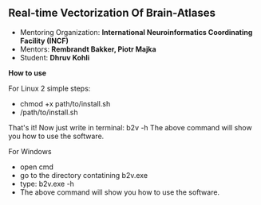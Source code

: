 Real-time Vectorization Of Brain-Atlases
-----------------------------------------

- Mentoring Organization: **International Neuroinformatics Coordinating Facility (INCF)**
- Mentors: **Rembrandt Bakker, Piotr Majka**
- Student: **Dhruv Kohli**

**How to use**

For Linux
2 simple steps:
- chmod +x path/to/install.sh
- /path/to/install.sh

That's it! Now just write in terminal: b2v -h
The above command will show you how to use the software.

For Windows
- open cmd
- go to the directory contatining b2v.exe
- type: b2v.exe -h
- The above command will show you how to use the software.